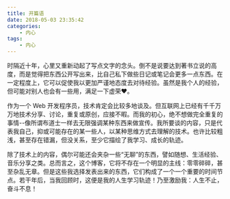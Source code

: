 ```yaml
---
title: 开篇语
date: 2018-05-03 23:35:42
categories:
    - 内心
tags:
    - 内心
---
```


时隔近十年，心里又重新动起了写点文字的念头。倒不是说要达到著书立说的高度，而是觉得把东西公开写出来，比自己私下做些日记或笔记会更多一点东西。在一定程度上，它可以促使我以更加严谨地态度去对待经验。虽然是我个人的经验，但可能对别人也会有一些用，满足一下虚荣❤。
<!-- more -->

作为一个 Web 开发程序员，技术肯定会比较多地谈及。但互联网上已经有千千万万地技术分享、讨论，重复或原创，应接不暇。而我的初心，绝不想做完全重复的事情--像所谓布道士一样去无限强调某种东西来做宣传。我所要谈的内容，只是代表我自己，抑或可能存在的某一些人，以某种思维方式去理解的技术。也许比较粗浅，甚至存在错漏，但没关系，至少它描绘了我学习、成长的轨迹。

除了技术上的内容，偶尔可能还会夹杂一些“无聊”的东西，譬如随想、生活经验、音乐分享之类。总而言之，这个博客，它将不存在一个明显的主线：零零碎碎，甚至杂乱无章。但是这些我选择发表出来的东西，它们构成了一个一个重要的时间节点。若干年后，当我回顾时，这便是我的人生学习轨迹！乃至激励我：人生不止，奋斗不息！
